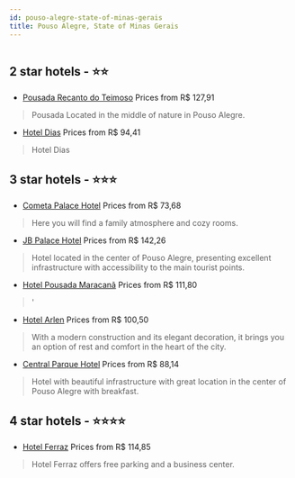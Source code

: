 ```yaml
---
id: pouso-alegre-state-of-minas-gerais
title: Pouso Alegre, State of Minas Gerais
---
```


<center><img src="https://static.hotelurbano.com/reservas/prod0/8/8722/59dce3a732ee4_hotel-ferraz.jpg" alt="" /></center>


##  2 star hotels - ⭐️⭐️

-    [Pousada Recanto do Teimoso](https://us.hurb.com/hotels/pouso-alegre/pousada-recanto-do-teimoso-6920?cmp=18055) Prices from R$ 127,91
   > Pousada Located in the middle of nature in Pouso Alegre.
-    [Hotel Dias](https://us.hurb.com/hotels/pouso-alegre/hotel-dias-11459?cmp=18055) Prices from R$ 94,41
   > Hotel Dias

##  3 star hotels - ⭐️⭐️⭐️

-    [Cometa Palace Hotel](https://us.hurb.com/hotels/pouso-alegre/cometa-palace-hotel-12093?cmp=18055) Prices from R$ 73,68
   > Here you will find a family atmosphere and cozy rooms.
-    [JB Palace Hotel](https://us.hurb.com/hotels/pouso-alegre/jb-palace-hotel-6633?cmp=18055) Prices from R$ 142,26
   > Hotel located in the center of Pouso Alegre, presenting excellent infrastructure with accessibility to the main tourist points.
-    [Hotel Pousada Maracanã](https://us.hurb.com/hotels/pouso-alegre/hotel-pousada-maracana-11561?cmp=18055) Prices from R$ 111,80
   > '
-    [Hotel Arlen](https://us.hurb.com/hotels/pouso-alegre/hotel-arlen-10763?cmp=18055) Prices from R$ 100,50
   > With a modern construction and its elegant decoration, it brings you an option of rest and comfort in the heart of the city.
-    [Central Parque Hotel](https://us.hurb.com/hotels/pouso-alegre/central-parque-hotel-6936?cmp=18055) Prices from R$ 88,14
   > Hotel with beautiful infrastructure with great location in the center of Pouso Alegre with breakfast.

##  4 star hotels - ⭐️⭐️⭐️⭐️

-    [Hotel Ferraz](https://us.hurb.com/hotels/pouso-alegre/hotel-ferraz-8722?cmp=18055) Prices from R$ 114,85
   > Hotel Ferraz offers free parking and a business center.
